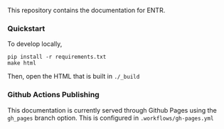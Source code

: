 This repository contains the documentation for ENTR.

### Quickstart

To develop locally,

```
pip install -r requirements.txt
make html
```

Then, open the HTML that is built in `./_build`

### Github Actions Publishing

This documentation is currently served through Github Pages using the `gh_pages` branch option. This is configured in `.workflows/gh-pages.yml`